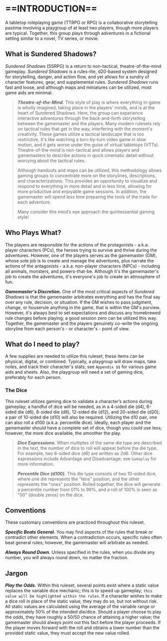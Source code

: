# ==INTRODUCTION==

A tabletop roleplaying game (TTRPG or RPG) is a collaborative storytelling pastime involving a playgroup of at least two players, though more players are typical. Together, this group plays through adventures in a fictional setting similar to a novel, TV series, or movie.

## What is Sundered Shadows?

*Sundered Shadows* (SSRPG) is a return to non-tactical, theatre-of-the-mind gameplay. *Sundered Shadows* is a rules-lite, d20-based system designed for storytelling, danger, and action flow, and yet allows for a sundry of character features, gear, and supplemental rules. *Sundered Shadows* runs fast and loose, and although maps and miniatures can be utilized, most game aids are minimal.

> ***Theatre-of-the-Mind.*** This style of play is where everything in-game is wholly imagined, taking place in the players' minds, and is at the heart of Sundered Shadows. Here, the group can experience interactive adventures through the back-and-forth storytelling between the gamemaster and the players. Many modern rulesets rely on tactical rules that get in the way, interfering with the moment's creativity. These games utilize a tactical landscape that is too restrictive, it's like watching a turn-by-turn video game in slow motion, and it gets worse under the guise of virtual tabletops (VTTs). Theatre-of-the-mind is non-tactical and allows players and gamemasters to describe actions in quick cinematic detail without worrying about the tactical rules.
>
> Although handouts and maps can be utilized, this methodology allows gaming groups to concentrate more on the storylines, descriptions, and characterizations. This provides an opportunity to visualize and respond to everything in more detail and in less time, allowing for more productive and enjoyable game sessions. In addition, the gamemaster will spend less time preparing the tools of the trade for each adventure.
>
> Many consider this mind’s eye approach the quintessential gaming style!

## Who Plays What?

The players are responsible for the actions of the protagonists - a.k.a. player characters (PCs), the heroes trying to survive and thrive during the adventures. However, one of the players serves as the gamemaster (GM), whose sole job is to create and manage the adventures, plus narrate the actions of the antagonists - a.k.a. non-player characters (NPCs) - including all animals, monsters, and powers-that-be. Although it's the gamemaster's job to create the adventures, it's everyone's job to create an atmosphere of fun.

***Gamemaster's Discretion.*** One of the most critical aspects of *Sundered Shadows* is that the gamemaster arbitrates everything and has the final say over any rule, decision, or situation. If the GM wishes to pass judgment, change, or houserule anything in the game, that is within the GM's purview. However, it's always best to set expectations and discuss any homebrewed rule changes before playing; a good session zero can be utilized this way. Together, the gamemaster and the players genuinely co-write the ongoing storyline from each person's - or character's - point of view.

## What do I need to play?

A few supplies are needed to utilize this ruleset; these items can be physical, digital, or combined. Typically, a playgroup will draw maps, take notes, and track their character's stats; see `Appendix $$` for various game aids and sheets. Also, the playgroup will need a set of gaming dice, preferably for each person.

### The Dice

This ruleset utilizes gaming dice to validate a character’s actions during gameplay; a handful of dice will be needed, as in a 4-sided die (d4), 6-sided die (d6), 8-sided die (d8), 12-sided die (d12), and 20-sided die (d20); a pair of 10-sided die (d10) will also be required. Utilizing the d10 pair, one can also roll a d100 (a.k.a. percentile dice). Ideally, each player and the gamemaster should have a complete set of dice, though you could use less; however, the more dice available, the smoother the play.

> ***Dice Expressions.*** When multiples of the same die type are described in the text, the number of dice to roll will appear before the die type. For example, two 6-sided dice (d6) are written as *2d6*. Other dice expressions include Advantage and Disadvantage; see `Gameplay` for more information.
>
> ***Percentile Dice (d100).*** This die type consists of two 10-sided dice, where one die represents the "tens" position, and the other represents the "ones" position. Rolled together, the dice will generate a percentile number from 01% to 99%, and a roll of 100% is seen as "00" (double zeros) on the dice.

## Conventions

These customary conventions are practiced throughout this ruleset.

***Specific Beats General.*** You may find aspects of the rules that break or contradict other elements. When a contradiction occurs, specific rules often beat general rules; however, the gamemaster will arbitrate as needed.

***Always Round Down.*** Unless specified in the rules, when you divide any number, you will always round down, no matter the fraction.

## Jargon

***Play the Odds.*** Within this ruleset, several points exist where a static value replaces the variable dice mechanic; this is to speed up gameplay; `this value will be highlighted within the rules`. If a character wishes to make a dice roll in place of the static value, they may do so, but not without risk. All static values are calculated using the average of the variable range or approximately 50% of the intended die/dice. Should a player choose to play the odds, they have roughly a 50/50 chance of attaining a higher value; the gamemaster should always point out this fact before the player proceeds. If the player moves forward with the roll and obtains a lower number than the provided static value, they must accept the new value rolled. <!--Can a player circumvent this with Inspiration?-->
